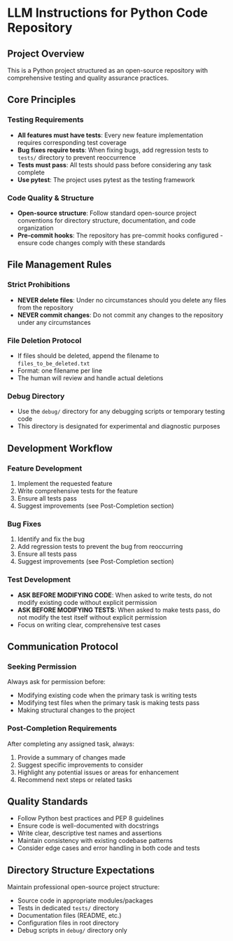 # LLM Instructions for Python Code Repository

## Project Overview

This is a Python project structured as an open-source repository with comprehensive testing and quality assurance practices.

## Core Principles

### Testing Requirements
- **All features must have tests**: Every new feature implementation requires corresponding test coverage
- **Bug fixes require tests**: When fixing bugs, add regression tests to `tests/` directory to prevent reoccurrence
- **Tests must pass**: All tests should pass before considering any task complete
- **Use pytest**: The project uses pytest as the testing framework

### Code Quality & Structure
- **Open-source structure**: Follow standard open-source project conventions for directory structure, documentation, and code organization
- **Pre-commit hooks**: The repository has pre-commit hooks configured - ensure code changes comply with these standards

## File Management Rules

### Strict Prohibitions
- **NEVER delete files**: Under no circumstances should you delete any files from the repository
- **NEVER commit changes**: Do not commit any changes to the repository under any circumstances

### File Deletion Protocol
- If files should be deleted, append the filename to `files_to_be_deleted.txt`
- Format: one filename per line
- The human will review and handle actual deletions

### Debug Directory
- Use the `debug/` directory for any debugging scripts or temporary testing code
- This directory is designated for experimental and diagnostic purposes

## Development Workflow

### Feature Development
1. Implement the requested feature
2. Write comprehensive tests for the feature
3. Ensure all tests pass
4. Suggest improvements (see Post-Completion section)

### Bug Fixes
1. Identify and fix the bug
2. Add regression tests to prevent the bug from reoccurring
3. Ensure all tests pass
4. Suggest improvements (see Post-Completion section)

### Test Development
- **ASK BEFORE MODIFYING CODE**: When asked to write tests, do not modify existing code without explicit permission
- **ASK BEFORE MODIFYING TESTS**: When asked to make tests pass, do not modify the test itself without explicit permission
- Focus on writing clear, comprehensive test cases

## Communication Protocol

### Seeking Permission
Always ask for permission before:
- Modifying existing code when the primary task is writing tests
- Modifying test files when the primary task is making tests pass
- Making structural changes to the project

### Post-Completion Requirements
After completing any assigned task, always:
1. Provide a summary of changes made
2. Suggest specific improvements to consider
3. Highlight any potential issues or areas for enhancement
4. Recommend next steps or related tasks

## Quality Standards

- Follow Python best practices and PEP 8 guidelines
- Ensure code is well-documented with docstrings
- Write clear, descriptive test names and assertions
- Maintain consistency with existing codebase patterns
- Consider edge cases and error handling in both code and tests

## Directory Structure Expectations

Maintain professional open-source project structure:
- Source code in appropriate modules/packages
- Tests in dedicated `tests/` directory
- Documentation files (README, etc.)
- Configuration files in root directory
- Debug scripts in `debug/` directory only